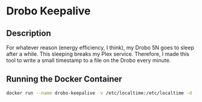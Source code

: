 # Drobo Keepalive

## Description
For whatever reason (energy efficiency, I think), my Drobo 5N goes to sleep after a while.
This sleeping breaks my Plex service.
Therefore, I made this tool to write a small timestamp to a file on the Drobo every minute.

## Running the Docker Container
```bash
docker run --name drobo-keepalive -v /etc/localtime:/etc/localtime -d --restart unless-stopped -v /drobo/Videos:/drobo/Videos bxbrenden/drobo_keepalive:latest
```
